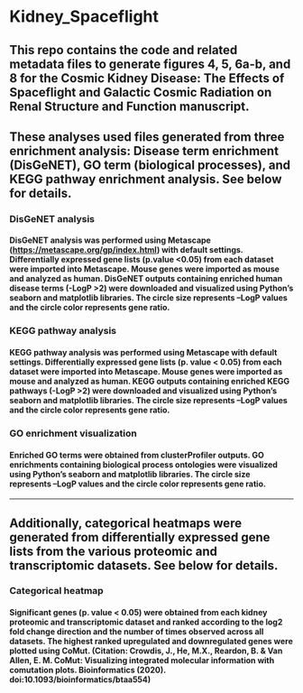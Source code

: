 # Kidney_Spaceflight
## This repo contains the code and related metadata files to generate figures 4, 5, 6a-b, and 8 for the Cosmic Kidney Disease: The Effects of Spaceflight and Galactic Cosmic Radiation on Renal Structure and Function manuscript.

## These analyses used files generated from three enrichment analysis: Disease term enrichment (DisGeNET), GO term (biological processes), and KEGG pathway enrichment analysis. See below for details.

### DisGeNET analysis
#### DisGeNET analysis was performed using Metascape (https://metascape.org/gp/index.html) with default settings. Differentially expressed gene lists (p.value <0.05) from each dataset were imported into Metascape. Mouse genes were imported as mouse and analyzed as human. DisGeNET outputs containing enriched human disease terms (-LogP >2) were downloaded and visualized using Python’s seaborn and matplotlib libraries. The circle size represents –LogP values and the circle color represents gene ratio. 

### KEGG pathway analysis
#### KEGG pathway analysis was performed using Metascape with default settings. Differentially expressed gene lists (p. value < 0.05) from each dataset were imported into Metascape. Mouse genes were imported as mouse and analyzed as human. KEGG outputs containing enriched KEGG pathways (-LogP >2) were downloaded and visualized using Python’s seaborn and matplotlib libraries. The circle size represents –LogP values and the circle color represents gene ratio.

### GO enrichment visualization
#### Enriched GO terms were obtained from clusterProfiler outputs. GO enrichments containing biological process ontologies were visualized using Python’s seaborn and matplotlib libraries. The circle size represents –LogP values and the circle color represents gene ratio.

----

## Additionally, categorical heatmaps were generated from differentially expressed gene lists from the various proteomic and transcriptomic datasets. See below for details.

### Categorical heatmap
#### Significant genes (p. value < 0.05) were obtained from each kidney proteomic and transcriptomic dataset and ranked according to the log2 fold change direction and the number of times observed across all datasets. The highest ranked upregulated and downregulated genes were plotted using CoMut. (Citation: Crowdis, J., He, M.X., Reardon, B. & Van Allen, E. M. CoMut: Visualizing integrated molecular information with comutation plots. Bioinformatics (2020). doi:10.1093/bioinformatics/btaa554)
